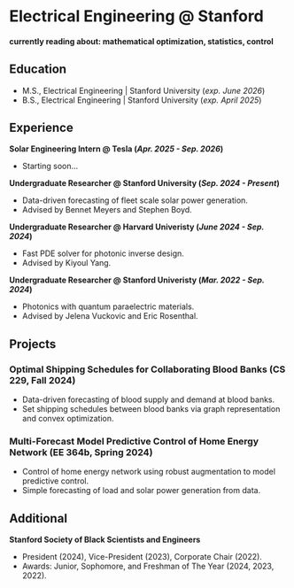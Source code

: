 
# Electrical Engineering @ Stanford

#### currently reading about: mathematical optimization, statistics, control

## Education		
- M.S., Electrical Engineering | Stanford University (_exp. June 2026_)	 			        		
- B.S., Electrical Engineering | Stanford University (_exp. April 2025_) 

## Experience

**Solar Engineering Intern @ Tesla (_Apr. 2025 - Sep. 2026_)**
- Starting soon...

**Undergraduate Researcher @ Stanford University (_Sep. 2024 - Present_)**
- Data-driven forecasting of fleet scale solar power generation.
- Advised by Bennet Meyers and Stephen Boyd.

**Undergraduate Researcher @ Harvard Univeristy (_June 2024 - Sep. 2024_)**
- Fast PDE solver for photonic inverse design.
- Advised by Kiyoul Yang.

**Undergraduate Researcher @ Stanford Univeristy (_Mar. 2022 - Sep. 2024_)**
- Photonics with quantum paraelectric materials. 
- Advised by Jelena Vuckovic and Eric Rosenthal.

## Projects
### Optimal Shipping Schedules for Collaborating Blood Banks (CS 229, Fall 2024)
- Data-driven forecasting of blood supply and demand at blood banks.
- Set shipping schedules between blood banks via graph representation and convex optimization.

### Multi-Forecast Model Predictive Control of Home Energy Network (EE 364b, Spring 2024)
- Control of home energy network using robust augmentation to model predictive control. 
- Simple forecasting of load and solar power generation from data.

## Additional
**Stanford Society of Black Scientists and Engineers** 
- President (2024), Vice-President (2023), Corporate Chair (2022). 
- Awards: Junior, Sophomore, and Freshman of The Year (2024, 2023, 2022).
